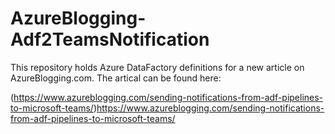 # AzureBlogging-Adf2TeamsNotification
This repository holds Azure DataFactory definitions for a new article on AzureBlogging.com. The artical can be found here:

(https://www.azureblogging.com/sending-notifications-from-adf-pipelines-to-microsoft-teams/)https://www.azureblogging.com/sending-notifications-from-adf-pipelines-to-microsoft-teams/
